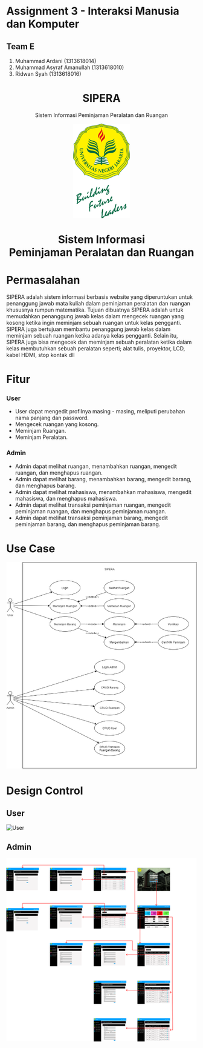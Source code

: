 # Assignment 3 - Interaksi Manusia dan Komputer

## Team E
1. Muhammad Ardani              (1313618014)
2. Muhammad Asyraf Amanullah    (1313618010)
3. Ridwan Syah                  (1313618016)

<h1 align="center">SIPERA</h1>
<p align="center">Sistem Informasi Peminjaman Peralatan dan Ruangan</p>

<p align="center"> 
    <img src="logo.png" align="center" width="150"></img>
</p>

<h1 align="center"> Sistem Informasi </br> Peminjaman Peralatan dan Ruangan </h1>


# Permasalahan
SIPERA adalah sistem informasi berbasis website yang diperuntukan untuk penanggung jawab mata kuliah dalam peminjaman peralatan dan ruangan khususnya rumpun matematika.
Tujuan dibuatnya SIPERA adalah untuk memudahkan penanggung jawab kelas dalam mengecek ruangan yang kosong ketika ingin meminjam sebuah ruangan untuk kelas pengganti. SIPERA juga bertujuan membantu penanggung jawab kelas dalam meminjam sebuah ruangan ketika adanya kelas pengganti. Selain itu, SIPERA juga bisa mengecek dan meminjam sebuah peralatan ketika dalam kelas membutuhkan sebuah peralatan seperti; alat tulis, proyektor, LCD, kabel HDMI, stop kontak dll

# Fitur

### User
- User dapat mengedit profilnya masing - masing, meliputi perubahan nama panjang dan password.
- Mengecek ruangan yang kosong.
- Meminjam Ruangan.
- Meminjam Peralatan.

### Admin
- Admin dapat melihat ruangan, menambahkan ruangan, mengedit ruangan, dan menghapus ruangan.
- Admin dapat melihat barang, menambahkan barang, mengedit barang, dan menghapus barang.
- Admin dapat melihat mahasiswa, menambahkan mahasiswa, mengedit mahasiswa, dan menghapus mahasiswa.
- Admin dapat melihat transaksi peminjaman ruangan, mengedit peminjaman ruangan, dan menghapus peminjaman ruangan.
- Admin dapat melihat transaksi peminjaman barang, mengedit peminjaman barang, dan menghapus peminjaman barang.

# Use Case

![Use Case Diagram](docs/Diagram/sipera.png)
# Design Control
## User
![User](docs/Diagram/design-control-user.png)

## Admin
![Admin](docs/Diagram/design-control-admin.png)

